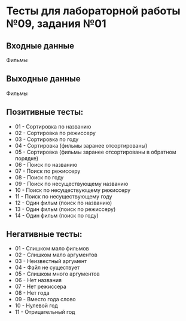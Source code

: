 # Тесты для лабораторной работы №09, задания №01

## Входные данные
Фильмы

## Выходные данные
Фильмы

## Позитивные тесты:
- 01 - Сортировка по названию
- 02 - Сортировка по режиссеру
- 03 - Сортировка по году
- 04 - Сортировка (фильмы заранее отсортированы)
- 05 - Сортировка (фильмы заранее отсортированы в обратном порядке)
- 06 - Поиск по названию
- 07 - Поиск по режиссеру
- 08 - Поиск по году
- 09 - Поиск по несуществующему названию
- 10 - Поиск по несуществующему режиссеру
- 11 - Поиск по несуществующему году
- 12 - Один фильм (поиск по названию)
- 13 - Один фильм (поиск по режиссеру)
- 14 - Один фильм (поиск по году)

## Негативные тесты:
- 01 - Слишком мало фильмов
- 02 - Слишком мало аргументов
- 03 - Неизвестный аргумент
- 04 - Файл не существует
- 05 - Слишком много аргументов
- 06 - Нет названия
- 07 - Нет режиссера
- 08 - Нет года
- 09 - Вместо года слово
- 10 - Нулевой год
- 11 - Отрицательный год
